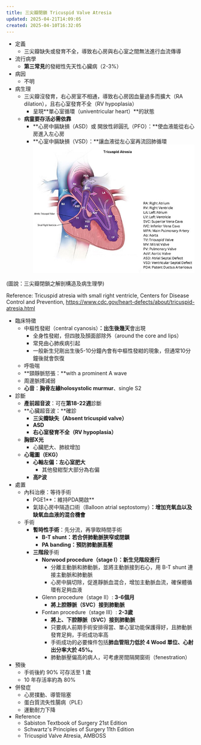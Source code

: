 ```yaml
---
title: 三尖瓣閉鎖 Tricuspid Valve Atresia
updated: 2025-04-21T14:09:05
created: 2025-04-10T16:32:05
---
```


- 定義
  - 三尖瓣缺失或發育不全，導致右心房與右心室之間無法進行血流傳導
- 流行病學
  - **第三常見**的發紺性先天性心臟病（2-3%）
- 病因
  - 不明
- 病生理
  - 三尖瓣沒發育，右心房室不相通，導致右心房因血量過多而擴大（RA dilation），且右心室發育不全（RV hypoplasia）
    - 呈現**單心室循環（univentricular heart）**的狀態
  - **病童要存活必需依靠**
    - **心房中膈缺損（ASD）或 開放性卵圓孔（PFO）：**使血液能從右心房進入左心房
    - **心室中膈缺損（VSD）：**讓血液從左心室再流回肺循環
![image1](../../../../resources/c3956099540040c5a665dd748abc8b8f.png)

(圖說：三尖瓣閉鎖之解剖構造及病生理學)

Reference: Tricuspid atresia with small right ventricle, Centers for Disease Control and Prevention, <https://www.cdc.gov/heart-defects/about/tricuspid-atresia.html>
- 臨床特徵
  - 中樞性發紺（central cyanosis）**：出生後幾天**會出現
    - 全身性發紺，但四肢及顏面部除外（around the core and lips）
    - 常見由心肺疾病引起
    - 一般新生兒剛出生後5-10分鐘內會有中樞性發紺的現象，但通常10分鐘後就會恢復
  - 呼吸喘
  - **頸靜脈怒張：**with a prominent A wave
  - 周邊脈搏減弱
  - **心音**：**胸骨左緣holosystolic murmur**、single S2
- 診斷
  - **產前超音波**：可在**第18-22週**診斷
  - **心臟超音波：**確診
    - **三尖瓣缺失（Absent tricuspid valve）**
    - **ASD**
    - **右心室發育不全（RV hypoplasia）**
  - **胸部X光**
    - 心臟肥大、肺紋增加
  - **心電圖（EKG）**
    - **心軸左偏：左心室肥大**
      - 其他發紺型大部分為右偏
    - **高P波**
- 處置
  - 內科治療：等待手術
    - PGE1**：維持PDA開啟**
    - 氣球心房中隔造口術（Balloon atrial septostomy）**：增加充氧血以及缺氧血血液的混合機會**
  - 手術
    - **暫時性手術**：先分流，再爭取時間手術
      - **B-T shunt：若合併肺動脈狹窄或閉鎖**
      - **PA banding：預防肺動脈高壓**
    - **三階段**手術
      - **Norwood procedure（stage I）：新生兒階段進行**
        - 分離主動脈和肺動脈，並將主動脈接到右心，用 B-T shunt 連接主動脈和肺動脈
        - 心房中膈切除，促進靜脈血混合，增加主動脈血流，確保體循環有足夠血液
      - Glenn procedure（stage II）: **3-6個月**
        - **將上腔靜脈（SVC）接到肺動脈**
      - Fontan procedure（stage III）: **2-3歲**
        - **將上、下腔靜脈（SVC）接到肺動脈**
        - 只要病人前期手術安排得當、單心室功能保護得好，且肺動脈發育足夠，手術成功率高
        - 手術成功的必要條件包括**肺血管阻力低於 4 Wood 單位、心射出分率大於 45%。**
        - 肺動脈壓偏高的病人，可考慮房間隔開窗術（fenestration）
- 預後
  - 手術後約 90% 可存活至 1 歲
  - 10 年存活率約為 80%
- 併發症
  - 心房撲動、導管阻塞
  - 蛋白質流失性腸病（PLE）
  - 運動耐力下降
- Reference
  - Sabiston Textbook of Surgery 21st Edition
  - Schwartz's Principles of Surgery 11th Edition
  - Tricuspid Valve Atresia, AMBOSS
